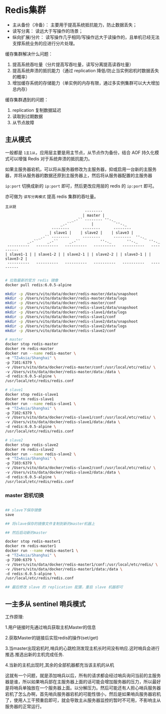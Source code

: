 # Redis集群

- 主从备份（冷备）： 主要用于提高系统抵抗能力，防止数据丢失；
- 读写分离： 读远大于写操作的场景；
- 纵向扩展/分片： 读写操作几乎相同/写操作远大于读操作的，且单机已经无法支撑系统业务的应进行分片处理。

缓存集群解决什么问题：

1. 提高系统吞吐量（分片提高写吞吐量，读写分离提高读吞吐量）
1. 提高系统奔溃的抵抗能力（通过 replication 降低/防止当实例宕机时数据丢失的概率）
1. 增加缓存系统的存储能力（单实例的内存有限，通过多实例集群可以大大增加总内存）

缓存集群遇到的问题：

1. replication 复制数据延迟
1. 读取到过期数据
1. 从节点故障

## 主从模式

一般都是 `1主1从`，应用层主要是用主节点，从节点作为备份，结合 AOF 持久化模式可以增强 Redis 对于系统奔溃的抵抗能力。

如果主服务器宕机，可以将从服务器修改为主服务器，抑或启用一台新的主服务器，并将从服务器的数据还原到主服务器上，然后将从服务器配置的主服务器

`ip:port` 切换成新的 `ip:port` 即可，然后更改应用层的 redis 的 `ip:port` 即可。

亦可做为 `读写分离模式` 提高 redis 集群的吞吐量。

```uml
主从链
                                    --------
                                   | master |
                              _.-`` -------- ''-._
                         _.-``         |          ''-._
                     --------      --------      --------
                    | slave1 |    | slave2 |    | slave3 |
               _.-`` --------      --------      --------  ''-._
          _.-``    _.-``     _.-``         ''-._       ''-._     ''-._
 ----------   ----------   ----------   ----------   ----------   ----------
| slave1-1 | | slave1-2 | | slave2-1 | | slave2-2 | | slave3-1 | | slave3-2 |
 ----------   ----------   ----------   ----------   ----------   ----------
```

```bash

# 拉取最新的官方 redis 镜像
docker pull redis:6.0.5-alpine

mkdir -p /Users/vito/data/docker/redis-master/data/snapshoot
mkdir -p /Users/vito/data/docker/redis-master/data/logs
mkdir -p /Users/vito/data/docker/redis-master/conf
mkdir -p /Users/vito/data/docker/redis-slave1/data/snapshoot
mkdir -p /Users/vito/data/docker/redis-slave1/data/logs
mkdir -p /Users/vito/data/docker/redis-slave1/conf
mkdir -p /Users/vito/data/docker/redis-slave2/data/snapshoot
mkdir -p /Users/vito/data/docker/redis-slave2/data/logs
mkdir -p /Users/vito/data/docker/redis-slave2/conf

# master
docker stop redis-master
docker rm redis-master
docker run --name redis-master \
-e "TZ=Asia/Shanghai" \
-p 7101:6379 \
-v /Users/vito/data/docker/redis-master/conf:/usr/local/etc/redis/ \
-v /Users/vito/data/docker/redis-master/data:/data \
-d redis:6.0.5-alpine \
/usr/local/etc/redis/redis.conf

# slave1
docker stop redis-slave1
docker rm redis-slave1
docker run --name redis-slave1 \
-e "TZ=Asia/Shanghai" \
-p 7102:6379 \
-v /Users/vito/data/docker/redis-slave1/conf:/usr/local/etc/redis/ \
-v /Users/vito/data/docker/redis-slave1/data:/data \
-d redis:6.0.5-alpine \
/usr/local/etc/redis/redis.conf

# slave2
docker stop redis-slave2
docker rm redis-slave2
docker run --name redis-slave2 \
-e "TZ=Asia/Shanghai" \
-p 7103:6379 \
-v /Users/vito/data/docker/redis-slave2/conf:/usr/local/etc/redis/ \
-v /Users/vito/data/docker/redis-slave2/data:/data \
-d redis:6.0.5-alpine \
/usr/local/etc/redis/redis.conf

```

### master 宕机切换

```bash

## slave下保存镜像
save

## 将slave保存的镜像文件复制到新的master机器上

## 然后启动新的master

docker stop redis-master1
docker rm redis-master1
docker run --name redis-master1 \
-e "TZ=Asia/Shanghai" \
-p 7100:6379 \
-v /Users/vito/data/docker/redis-master1/conf:/usr/local/etc/redis/ \
-v /Users/vito/data/docker/redis-master1/data:/data \
-d redis:6.0.5-alpine \
/usr/local/etc/redis/redis.conf

## 最后修改 slave 的 replication 配置，重启 slave 机器即可

```

## 一主多从 sentinel 哨兵模式

工作原理:

1.用户链接时先通过哨兵获取主机Master的信息

2.获取Master的链接后实现redis的操作(set/get)

3.当master出现宕机时,哨兵的心跳检测发现主机长时间没有响应.这时哨兵会进行推选.推选出新的主机完成任务.

4.当新的主机出现时,其余的全部机器都充当该主机的从机

这就有一个问题，就是添加哨兵以后，所有的请求都会经过哨兵询问当前的主服务器是谁，所以如果哨兵部在主服务器上面的话可能会增加服务器的压力，所以最好是将哨兵单独放在一个服务器上面。以分解压力。然后可能还有人担心哨兵服务器宕机了怎么办啊，首先哨兵服务器宕机的可能性很小，然后是如果哨兵服务器宕机了，使用人工干预重启即可，就会导致主从服务器监控的暂时不可用，不影响主从服务器的正常运行。